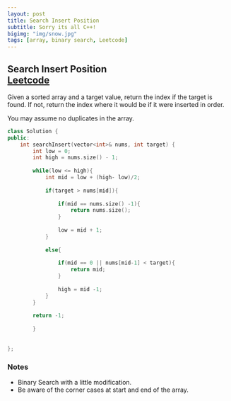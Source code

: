 ```yaml
---
layout: post
title: Search Insert Position
subtitle: Sorry its all C++!
bigimg: "img/snow.jpg"
tags: [array, binary search, Leetcode]
---
```


## **Search Insert Position** <br/> [Leetcode](https://leetcode.com/problems/search-insert-position/)


Given a sorted array and a target value, return the index if the target is found. If not, return the index where it would be if it were inserted in order.

You may assume no duplicates in the array.

```cpp
class Solution {
public:
    int searchInsert(vector<int>& nums, int target) {
        int low = 0;
        int high = nums.size() - 1;
        
        while(low <= high){
            int mid = low + (high- low)/2;
            
            if(target > nums[mid]){
                
                if(mid == nums.size() -1){
                    return nums.size();
                }
                
                low = mid + 1;
            }
            
            else{
                
                if(mid == 0 || nums[mid-1] < target){
                    return mid;
                }
                
                high = mid -1;
            }
        }
        
        return -1;
            
        }
        
    
};
```

### **Notes**

* Binary Search with a little modification.
* Be aware of the corner cases at start and end of the array.
